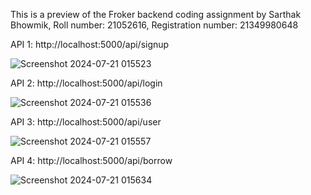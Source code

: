 This is a preview of the Froker backend coding assignment by Sarthak Bhowmik, Roll number: 21052616, Registration number: 21349980648 

API 1: http://localhost:5000/api/signup

![Screenshot 2024-07-21 015523](https://github.com/user-attachments/assets/34037f7a-d2a4-4049-baa3-fa69b2e1376f)


API 2: http://localhost:5000/api/login

![Screenshot 2024-07-21 015536](https://github.com/user-attachments/assets/8e6118e6-f7c0-4165-9241-50bebe5b1dfe)


API 3: http://localhost:5000/api/user

![Screenshot 2024-07-21 015557](https://github.com/user-attachments/assets/94605a4c-d3f1-455d-bca1-3440c50c0bb2)


API 4: http://localhost:5000/api/borrow

![Screenshot 2024-07-21 015634](https://github.com/user-attachments/assets/01f06001-7e54-414c-930f-4a38aef6afd6)
